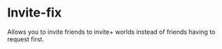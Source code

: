 # Invite-fix
Allows you to invite friends to invite+ worlds instead of friends having to request first.
